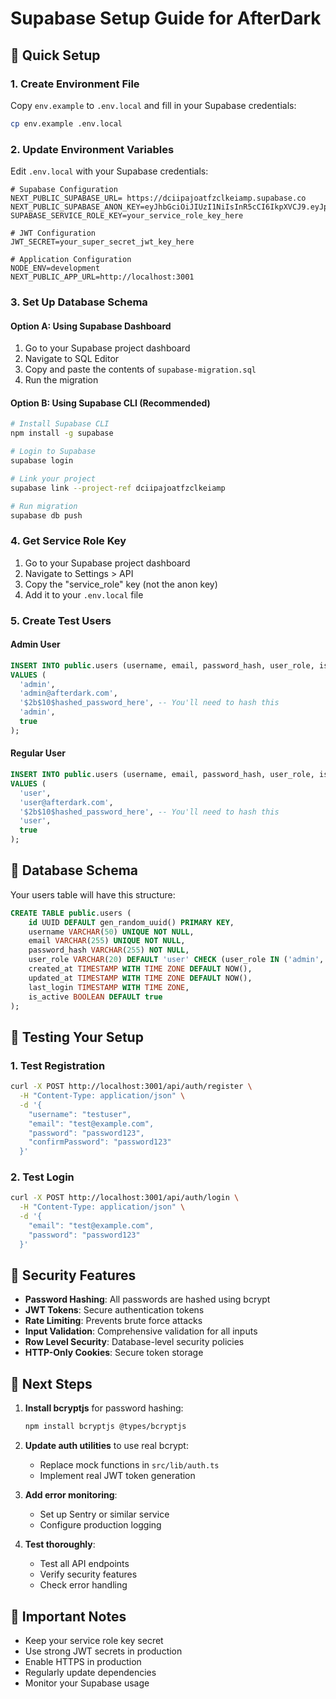 # Supabase Setup Guide for AfterDark

## 🚀 Quick Setup

### 1. Create Environment File
Copy `env.example` to `.env.local` and fill in your Supabase credentials:

```bash
cp env.example .env.local
```

### 2. Update Environment Variables
Edit `.env.local` with your Supabase credentials:

```env
# Supabase Configuration
NEXT_PUBLIC_SUPABASE_URL= https://dciipajoatfzclkeiamp.supabase.co
NEXT_PUBLIC_SUPABASE_ANON_KEY=eyJhbGciOiJIUzI1NiIsInR5cCI6IkpXVCJ9.eyJpc3MiOiJzdXBhYmFzZSIsInJlZiI6ImRjaWlwYWpvYXRmemNsa2VpYW1wIiwicm9sZSI6ImFub24iLCJpYXQiOjE3NTMzMTgzNjksImV4cCI6MjA2ODg5NDM2OX0.zIl9SSZiw3SD1flb5tzFqu7GxIpVIL3DhZm2QCENmDk
SUPABASE_SERVICE_ROLE_KEY=your_service_role_key_here

# JWT Configuration
JWT_SECRET=your_super_secret_jwt_key_here

# Application Configuration
NODE_ENV=development
NEXT_PUBLIC_APP_URL=http://localhost:3001
```

### 3. Set Up Database Schema

#### Option A: Using Supabase Dashboard
1. Go to your Supabase project dashboard
2. Navigate to SQL Editor
3. Copy and paste the contents of `supabase-migration.sql`
4. Run the migration

#### Option B: Using Supabase CLI (Recommended)
```bash
# Install Supabase CLI
npm install -g supabase

# Login to Supabase
supabase login

# Link your project
supabase link --project-ref dciipajoatfzclkeiamp

# Run migration
supabase db push
```

### 4. Get Service Role Key
1. Go to your Supabase project dashboard
2. Navigate to Settings > API
3. Copy the "service_role" key (not the anon key)
4. Add it to your `.env.local` file

### 5. Create Test Users

#### Admin User
```sql
INSERT INTO public.users (username, email, password_hash, user_role, is_active)
VALUES (
  'admin',
  'admin@afterdark.com',
  '$2b$10$hashed_password_here', -- You'll need to hash this
  'admin',
  true
);
```

#### Regular User
```sql
INSERT INTO public.users (username, email, password_hash, user_role, is_active)
VALUES (
  'user',
  'user@afterdark.com',
  '$2b$10$hashed_password_here', -- You'll need to hash this
  'user',
  true
);
```

## 🔧 Database Schema

Your users table will have this structure:

```sql
CREATE TABLE public.users (
    id UUID DEFAULT gen_random_uuid() PRIMARY KEY,
    username VARCHAR(50) UNIQUE NOT NULL,
    email VARCHAR(255) UNIQUE NOT NULL,
    password_hash VARCHAR(255) NOT NULL,
    user_role VARCHAR(20) DEFAULT 'user' CHECK (user_role IN ('admin', 'user')),
    created_at TIMESTAMP WITH TIME ZONE DEFAULT NOW(),
    updated_at TIMESTAMP WITH TIME ZONE DEFAULT NOW(),
    last_login TIMESTAMP WITH TIME ZONE,
    is_active BOOLEAN DEFAULT true
);
```

## 🧪 Testing Your Setup

### 1. Test Registration
```bash
curl -X POST http://localhost:3001/api/auth/register \
  -H "Content-Type: application/json" \
  -d '{
    "username": "testuser",
    "email": "test@example.com",
    "password": "password123",
    "confirmPassword": "password123"
  }'
```

### 2. Test Login
```bash
curl -X POST http://localhost:3001/api/auth/login \
  -H "Content-Type: application/json" \
  -d '{
    "email": "test@example.com",
    "password": "password123"
  }'
```

## 🔐 Security Features

- **Password Hashing**: All passwords are hashed using bcrypt
- **JWT Tokens**: Secure authentication tokens
- **Rate Limiting**: Prevents brute force attacks
- **Input Validation**: Comprehensive validation for all inputs
- **Row Level Security**: Database-level security policies
- **HTTP-Only Cookies**: Secure token storage

## 📝 Next Steps

1. **Install bcryptjs** for password hashing:
   ```bash
   npm install bcryptjs @types/bcryptjs
   ```

2. **Update auth utilities** to use real bcrypt:
   - Replace mock functions in `src/lib/auth.ts`
   - Implement real JWT token generation

3. **Add error monitoring**:
   - Set up Sentry or similar service
   - Configure production logging

4. **Test thoroughly**:
   - Test all API endpoints
   - Verify security features
   - Check error handling

## 🚨 Important Notes

- Keep your service role key secret
- Use strong JWT secrets in production
- Enable HTTPS in production
- Regularly update dependencies
- Monitor your Supabase usage 